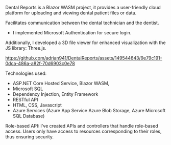 Dental Reports is a Blazor WASM project, it provides a user-friendly cloud platform for uploading and viewing dental patient files or data. 

Facilitates communication between the dental technician and the dentist.


- I implemented Microsoft Authentication for secure login. 


Additionally, I developed a 3D file viewer for enhanced visualization with the JS library: Three.js. 

https://github.com/adrian941/DentalReports/assets/149544643/9e79c191-0dca-486a-a82f-70d6903c0e78


Technologies used: 
- ASP.NET Core Hosted Service, Blazor WASM, 
- Microsoft SQL
- Dependency Injection, Entity Framework
- RESTful API
- HTML, CSS, Javascript
- Azure Services (Azure App Service Azure Blob Storage, Azure Microsoft SQL Database)

Role-based API:
I've created APIs and controllers that handle role-based access. Users only have access to resources corresponding to their roles, thus ensuring security.
